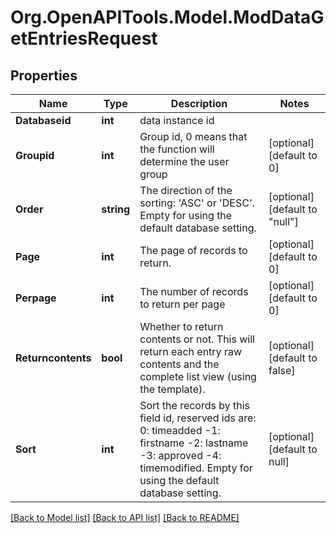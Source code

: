 # Org.OpenAPITools.Model.ModDataGetEntriesRequest

## Properties

Name | Type | Description | Notes
------------ | ------------- | ------------- | -------------
**Databaseid** | **int** | data instance id | 
**Groupid** | **int** | Group id, 0 means that the function will determine the user group | [optional] [default to 0]
**Order** | **string** | The direction of the sorting: &#39;ASC&#39; or &#39;DESC&#39;.                                                 Empty for using the default database setting. | [optional] [default to "null"]
**Page** | **int** | The page of records to return. | [optional] [default to 0]
**Perpage** | **int** | The number of records to return per page | [optional] [default to 0]
**Returncontents** | **bool** | Whether to return contents or not. This will return each entry                                                         raw contents and the complete list view (using the template). | [optional] [default to false]
**Sort** | **int** | Sort the records by this field id, reserved ids are:                                                 0: timeadded                                                 -1: firstname                                                 -2: lastname                                                 -3: approved                                                 -4: timemodified.                                                 Empty for using the default database setting. | [optional] [default to null]

[[Back to Model list]](../README.md#documentation-for-models) [[Back to API list]](../README.md#documentation-for-api-endpoints) [[Back to README]](../README.md)

